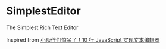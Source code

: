 # SimplestEditor

The Simplest Rich Text Editor

Inspired from [小伙伴们惊呆了！10 行 JavaScript 实现文本编辑器](http://www.cnblogs.com/lhb25/p/html5-wysisyg-inline-editor.html)
